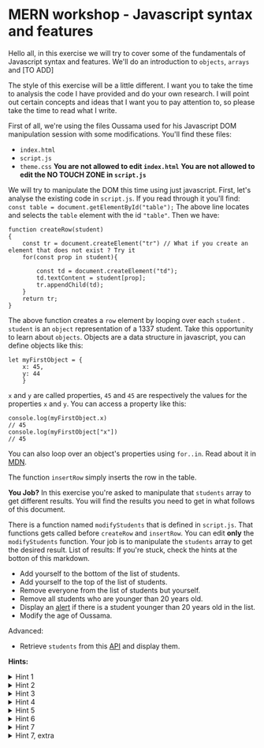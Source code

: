 # MERN workshop - Javascript syntax and features

Hello all, in this exercise we will try to cover some of the fundamentals of Javascript syntax and features. We'll do an introduction to `objects`, `arrays` and [TO ADD]

The style of this exercise will be a little different. I want you to take the time to analysis the code I have provided and do your own research. I will point out certain concepts and ideas that I want you to pay attention to, so please take the time to read what I write.

First of all, we're using the files Oussama used for his Javascript DOM manipulation session with some modifications. You'll find these files:
* `index.html`
* `script.js`
* `theme.css`
**You are not allowed to edit `index.html`**
**You are not allowed to edit the NO TOUCH ZONE in `script.js`**

We will try to manipulate the DOM this time using just javascript.
First, let's analyse the existing code in `script.js`.
If you read through it you'll find:
`const table = document.getElementById("table");`
The above line locates and selects the `table` element with the id `"table"`.
Then we have:
```
function createRow(student)
{
    const tr = document.createElement("tr") // What if you create an element that does not exist ? Try it
    for(const prop in student){

        const td = document.createElement("td");
        td.textContent = student[prop];
        tr.appendChild(td);
    }
    return tr;
}
```
The above function creates a `row` element by looping over each `student` . `student` is an `object` representation of a 1337 student.
Take this opportunity to learn about `objects`. Objects are a data structure in javascript, you can define objects like this:
```
let myFirstObject = {
	x: 45,
	y: 44
	}
```
`x` and `y` are called properties,  `45` and  `45` are respectively the values for the properties `x` and `y`.
You can access a property like this:
```
console.log(myFirstObject.x)
// 45
console.log(myFirstObject["x"])
// 45
```
You can also loop over an object's properties using `for..in`. Read about it in [MDN](https://developer.mozilla.org/en-US/docs/Web/JavaScript/Reference/Statements/for...in).

The function `insertRow` simply inserts the row in the table.

**You Job?**
In this exercise you're asked to manipulate that `students` array to get different results. You will find the results you need to get in what follows of this document.

There is a function named `modifyStudents` that is defined in `script.js`. That functions gets called before `createRow` and `insertRow`. You can edit **only** the `modifyStudents` function.
Your job is to manipulate the `students` array to get the desired result.
List of results:
If you're stuck, check the hints at the botton of this markdown.

 - Add yourself to the bottom of the list of students.
 - Add yourself to the top of the list of students.
 - Remove everyone from the list of students but yourself.
 - Remove all students who are younger than 20 years old.
 - Display an [alert](https://www.w3schools.com/jsref/met_win_alert.asp) if there is a student younger than 20 years old in the list.
 - Modify the age of Oussama.
 
 Advanced:
 
 - Retrieve `students` from this [API](https://mern-1337.herokuapp.com/) and display them.

**Hints:**

<details><summary>Hint 1</summary>
Google `Array.prototype.push()`
</details>

<details><summary>Hint 2</summary>
Did you do task 1 successfully ? You should be able to do this one without unshifting your focus ;)
</details>

<details><summary>Hint 3</summary>
Be creative with this one, you're a 1337 student.
</details>

<details><summary>Hint 4</summary>
Every heard of filtering ? :D
</details>

<details><summary>Hint 5</summary>
*some* students might be younger that 20 years old :) Nothing wrong with it though.
</details>

<details><summary>Hint 6</summary>
Oussama is an object.. e7m.. I mean presented as an object ! Modify his properties :D
</details>

<details><summary>Hint 7</summary>
Remember what we said about asynchronous functions ? Google [fetch](https://developer.mozilla.org/en-US/docs/Web/API/Fetch_API/Using_Fetch)
</details>

<details><summary>Hint 7, extra</summary>
Got to the part where you are fetching the data ? It return a promise, right ? Look into [`then`](https://developer.mozilla.org/en-US/docs/Web/JavaScript/Reference/Global_Objects/Promise/then)
</details>